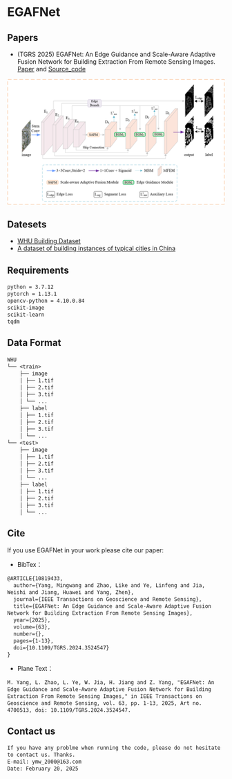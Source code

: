 # EGAFNet
## Papers
* (TGRS 2025) EGAFNet: An Edge Guidance and Scale-Aware Adaptive Fusion Network for Building Extraction From Remote Sensing Images. [Paper](https://ieeexplore.ieee.org/document/10819433) and [Source_code](https://github.com/Mw-yang/EGAFNet/)


![image-model](./image/model.png)


## Datesets
* [WHU Building Dataset](http://gpcv.whu.edu.cn/data/building_dataset.html)
* [A dataset of building instances of typical cities in China](https://doi.org/10.11922/sciencedb.00620)

## Requirements
```
python = 3.7.12
pytorch = 1.13.1 
opencv-python = 4.10.0.84
scikit-image
scikit-learn
tqdm
```

## Data Format
```
WHU
└── <train>
    ├── image
    │ ├── 1.tif
    │ ├── 2.tif
    │ ├── 3.tif
    │ └── ...
    ├── label
    │ ├── 1.tif
    │ ├── 2.tif
    │ ├── 3.tif
    │ └── ...
└── <test>
    ├── image
    │ ├── 1.tif
    │ ├── 2.tif
    │ ├── 3.tif
    │ └── ...
    ├── label
    │ ├── 1.tif
    │ ├── 2.tif
    │ ├── 3.tif
    │ └── ...
```

## Cite
If you use EGAFNet in your work please cite our paper:

* BibTex：

```
@ARTICLE{10819433,
  author={Yang, Mingwang and Zhao, Like and Ye, Linfeng and Jia, Weishi and Jiang, Huawei and Yang, Zhen},
  journal={IEEE Transactions on Geoscience and Remote Sensing}, 
  title={EGAFNet: An Edge Guidance and Scale-Aware Adaptive Fusion Network for Building Extraction From Remote Sensing Images}, 
  year={2025},
  volume={63},
  number={},
  pages={1-13},
  doi={10.1109/TGRS.2024.3524547}
}
```

* Plane Text：
```
M. Yang, L. Zhao, L. Ye, W. Jia, H. Jiang and Z. Yang, "EGAFNet: An Edge Guidance and Scale-Aware Adaptive Fusion Network for Building Extraction From Remote Sensing Images," in IEEE Transactions on Geoscience and Remote Sensing, vol. 63, pp. 1-13, 2025, Art no. 4700513, doi: 10.1109/TGRS.2024.3524547.
```

## Contact us
```
If you have any problme when running the code, please do not hesitate to contact us. Thanks.  
E-mail: ymw_2000@163.com  
Date: February 20, 2025
```
